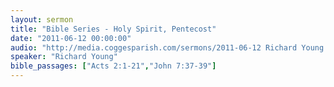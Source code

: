 ```yaml
---
layout: sermon
title: "Bible Series - Holy Spirit, Pentecost"
date: "2011-06-12 00:00:00"
audio: "http://media.coggesparish.com/sermons/2011-06-12 Richard Young.mp3"
speaker: "Richard Young"
bible_passages: ["Acts 2:1-21","John 7:37-39"]
---
```

